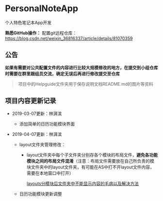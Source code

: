 # PersonalNoteApp
个人特色笔记本App开发


**熟悉GitHub操作：**
配置git远程仓库：https://blog.csdn.net/weixin_36816337/article/details/81070359

## 公告

​	**如果有需要对公共配置文件的内容进行比较大规模修改的地方，在提交到小组仓库时需要在群里跟组员交流，确定无误后再进行修改提交至仓库**

> ​	项目中的Helpguide文件夹用于保存说明文档README.md的图片等资料

## 项目内容更新记录

- 2019-03-07更新：林湃滨

  - 添加简单的日历功能模块界面

- 2019-04-07更新：林湃滨

  - layout文件夹管理修改：

    - layout文件夹中每个子文件夹分别存各个模块的布局文件，**避免各功能模块之间的布局文件混淆**（注意：布局文件需要放在自己所负责的模块文件夹中的layout文件夹，有可能在AS中打不开layout文件内容，需要在本地窗口中打开）
    
      <a href="https://github.com/notedeveloper/PersonalNoteApp/blob/master/Helpguide/layout%E5%B8%83%E5%B1%80%E5%88%86%E6%A8%A1%E5%9D%97.md">layouts分模块后文件夹中不能显示内容的毛病以及解决方法</a>

   - 日历功能模块更新调整
